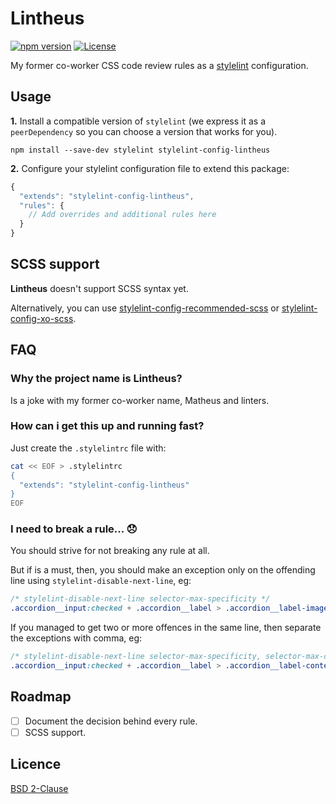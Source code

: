 # Lintheus

[![npm version](https://badge.fury.io/js/stylelint-config-lintheus.svg)](https://badge.fury.io/js/stylelint-config-lintheus)
[![License](https://img.shields.io/badge/License-BSD%202--Clause-orange.svg)](https://opensource.org/licenses/BSD-2-Clause)

My former co-worker CSS code review rules as a [stylelint](https://stylelint.io/) configuration.

## Usage

**1.** Install a compatible version of `stylelint` (we express it as a `peerDependency` so you can choose a version that works for you).

```
npm install --save-dev stylelint stylelint-config-lintheus
```

**2.** Configure your stylelint configuration file to extend this package:

```js
{
  "extends": "stylelint-config-lintheus",
  "rules": {
    // Add overrides and additional rules here
  }
}
```

## SCSS support

**Lintheus** doesn't support SCSS syntax yet. 

Alternatively, you can use [stylelint-config-recommended-scss] or [stylelint-config-xo-scss].


## FAQ

### Why the project name is Lintheus?
Is a joke with my former co-worker name, Matheus and linters.

### How can i get this up and running fast?
Just create the `.stylelintrc` file with:

```bash
cat << EOF > .stylelintrc
{
  "extends": "stylelint-config-lintheus"
}
EOF
```

### I need to break a rule... :disappointed:
You should strive for not breaking any rule at all.

But if is a must, then, you should make an exception only on the offending line using `stylelint-disable-next-line`, eg:

```css
/* stylelint-disable-next-line selector-max-specificity */
.accordion__input:checked + .accordion__label > .accordion__label-image {
```

If you managed to get two or more offences in the same line, then separate the exceptions with comma, eg:
```css
/* stylelint-disable-next-line selector-max-specificity, selector-max-compound-selectors */
.accordion__input:checked + .accordion__label > .accordion__label-content > .accordion__label-status {
```

## Roadmap

- [ ] Document the decision behind every rule.
- [ ] SCSS support.

## Licence

[BSD 2-Clause](https://tldrlegal.com/license/bsd-2-clause-license-(freebsd))

[stylelint-config-recommended-scss]: https://github.com/kristerkari/stylelint-config-recommended-scss
[stylelint-config-xo-scss]: https://github.com/xojs/stylelint-config-xo-scss
